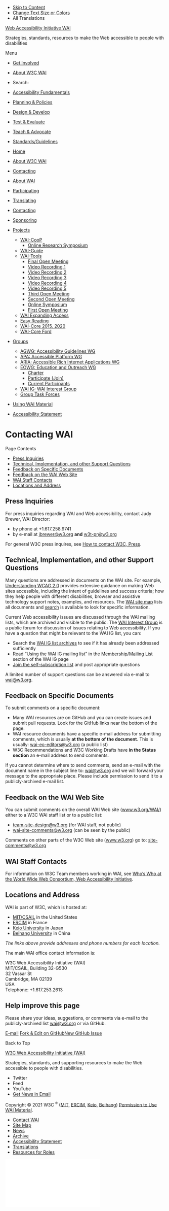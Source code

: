 -   [Skip to Content](#main)
-   [Change Text Size or Colors](/WAI/meta/customize/)
-   All Translations

<a href="/WAI/" class="home"><span class="wai"><span class="wa">Web Accessibility</span> <span class="i"><span class="initieative">Initiative</span> <span>WAI</span></span></span></a>

Strategies, standards, resources to make the Web accessible to people with disabilities

Menu

-   [Get Involved](/WAI/about/participating/)
-   [About W3C WAI](/WAI/about/)
-   <span class="visuallyhidden">Search:</span>

-   [Accessibility Fundamentals](/WAI/fundamentals/)
-   [Planning & Policies](/WAI/planning/)
-   [Design & Develop](/WAI/design-develop/)
-   [Test & Evaluate](/WAI/test-evaluate/)
-   [Teach & Advocate](/WAI/teach-advocate/)
-   [Standards/Guidelines](/WAI/standards-guidelines/)

<!-- -->

-   [Home](/WAI/)
-   [About W3C WAI](/WAI/about/)
-   [Contacting](/WAI/about/contacting/)

-   <a href="/WAI/about/" class="page-link"><span>About WAI</span></a>
-   <a href="/WAI/about/participating/" class="page-link"><span>Participating</span></a>
-   <a href="/WAI/about/translating/" class="page-link"><span>Translating</span></a>
-   <a href="/WAI/about/contacting/" class="page-link"><span>Contacting</span></a>
-   <a href="/WAI/about/sponsoring/" class="page-link"><span>Sponsoring</span></a>
-   <a href="/WAI/about/projects/" class="page-link"><span>Projects</span></a>
    -   <a href="/WAI/about/projects/wai-coop/" class="page-link"><span>WAI-CooP</span></a>
        -   <a href="/WAI/about/projects/wai-coop/symposium1/" class="page-link"><span>Online Research Symposium</span></a>
    -   <a href="/WAI/about/projects/wai-guide/" class="page-link"><span>WAI-Guide</span></a>
    -   <a href="/WAI/about/projects/wai-tools/" class="page-link"><span>WAI-Tools</span></a>
        -   <a href="/WAI/about/projects/wai-tools/final-open-meeting/" class="page-link"><span>Final Open Meeting</span></a>
        -   <a href="/WAI/about/projects/wai-tools/session1/" class="page-link"><span>Video Recording 1</span></a>
        -   <a href="/WAI/about/projects/wai-tools/session2/" class="page-link"><span>Video Recording 2</span></a>
        -   <a href="/WAI/about/projects/wai-tools/session3/" class="page-link"><span>Video Recording 3</span></a>
        -   <a href="/WAI/about/projects/wai-tools/session4/" class="page-link"><span>Video Recording 4</span></a>
        -   <a href="/WAI/about/projects/wai-tools/session5/" class="page-link"><span>Video Recording 5</span></a>
        -   <a href="/WAI/about/projects/wai-tools/third-open-meeting/" class="page-link"><span>Third Open Meeting</span></a>
        -   <a href="/WAI/about/projects/wai-tools/second-open-meeting/" class="page-link"><span>Second Open Meeting</span></a>
        -   <a href="/WAI/about/projects/wai-tools/symposium/" class="page-link"><span>Online Symposium</span></a>
        -   <a href="/WAI/about/projects/wai-tools/first-open-meeting/" class="page-link"><span>First Open Meeting</span></a>
    -   <a href="/WAI/expand-access/" class="page-link"><span>WAI Expanding Access</span></a>
    -   <a href="/WAI/about/projects/easy-reading/" class="page-link"><span>Easy Reading</span></a>
    -   <a href="/WAI/about/projects/wai-core-2015/" class="page-link"><span>WAI-Core 2015, 2020</span></a>
    -   <a href="/WAI/about/projects/wai-core-ford/" class="page-link"><span>WAI-Core Ford</span></a>
-   <a href="/WAI/about/groups/" class="page-link"><span>Groups</span></a>
    -   <a href="https://www.w3.org/WAI/GL/" class="page-link"><span>AGWG: Accessibility Guidelines WG</span></a>
    -   <a href="https://www.w3.org/WAI/APA/" class="page-link"><span>APA: Accessible Platform WG</span></a>
    -   <a href="https://www.w3.org/WAI/ARIA/" class="page-link"><span>ARIA: Accessible Rich Internet Applications WG</span></a>
    -   <a href="/WAI/about/groups/eowg/" class="page-link"><span>EOWG: Education and Outreach WG</span></a>
        -   <a href="/WAI/EO/charter-current" class="page-link"><span>Charter</span></a>
        -   <a href="/WAI/about/groups/eowg/participate/" class="page-link"><span>Participate (Join)</span></a>
        -   <a href="https://www.w3.org/groups/wg/eowg/participants" class="page-link"><span>Current Participants</span></a>
    -   <a href="/WAI/about/groups/waiig/" class="page-link"><span>WAI IG: WAI Interest Group</span></a>
    -   <a href="/WAI/about/groups/taskforces/" class="page-link"><span>Group Task Forces</span></a>
-   <a href="/WAI/about/using-wai-material/" class="page-link"><span>Using WAI Material</span></a>
-   <a href="/WAI/about/accessibility-statement/" class="page-link"><span>Accessibility Statement</span></a>

Contacting WAI
==============

Page Contents

-   <a href="#press-inquiries" id="markdown-toc-press-inquiries">Press Inquiries</a>
-   <a href="#technical-implementation-and-other-support-questions" id="markdown-toc-technical-implementation-and-other-support-questions">Technical, Implementation, and other Support Questions</a>
-   <a href="#feedback-on-specific-documents" id="markdown-toc-feedback-on-specific-documents">Feedback on Specific Documents</a>
-   <a href="#feedback-on-the-wai-web-site" id="markdown-toc-feedback-on-the-wai-web-site">Feedback on the WAI Web Site</a>
-   <a href="#wai-staff-contacts" id="markdown-toc-wai-staff-contacts">WAI Staff Contacts</a>
-   <a href="#locations-and-address" id="markdown-toc-locations-and-address">Locations and Address</a>

Press Inquiries
---------------

For press inquiries regarding WAI and Web accessibility, contact Judy Brewer, WAI Director:

-   by phone at +1.617.258.9741
-   by e-mail at <jbrewer@w3.org> **and** <w3t-pr@w3.org>

For general W3C press inquires, see [How to contact W3C, Press](/Consortium/Contact#press).

Technical, Implementation, and other Support Questions
------------------------------------------------------

Many questions are addressed in documents on the WAI site. For example, [Understanding WCAG 2.0](/TR/UNDERSTANDING-WCAG20/) provides extensive guidance on making Web sites accessible, including the intent of guidelines and success criteria; how they help people with different disabilities, browser and assistive technology support notes, examples, and resources. The [WAI site map](/WAI/sitemap/) lists all documents and [search](/WAI/search/) is available to look for specific information.

Current Web accessibility issues are discussed through the WAI mailing lists, which are archived and visible to the public. The [WAI Interest Group](/WAI/IG/) is a public forum for discussion of issues relating to Web accessibility. If you have a question that might be relevant to the WAI IG list, you can:

-   Search the [WAI IG list archives](http://lists.w3.org/Archives/Public/w3c-wai-ig/) to see if it has already been addressed sufficiently
-   Read “Using the WAI IG mailing list” in the [Membership/Mailing List](/WAI/IG/Overview.html#Uselist) section of the WAI IG page
-   [Join the self-subscription list](/WAI/IG/Overview.html#Uselist) and post appropriate questions

A limited number of support questions can be answered via e-mail to <wai@w3.org>.

Feedback on Specific Documents
------------------------------

To submit comments on a specific document:

-   Many WAI resources are on GitHub and you can create issues and submit pull requests. Look for the GitHub links near the bottom of the page.
-   WAI resource documents have a specific e-mail address for submitting comments, which is usually **at the bottom of the document**. This is usually: <wai-eo-editors@w3.org> (a public list)
-   W3C Recommendations and W3C Working Drafts have **in the Status section** an e-mail address to send comments.

If you cannot determine where to send comments, send an e-mail with the document name in the subject line to: <wai@w3.org> and we will forward your message to the appropriate place. Please include permission to send it to a publicly-archived e-mail list.

Feedback on the WAI Web Site
----------------------------

You can submit comments on the overall WAI Web site (www.w3.org/WAI/) either to a W3C WAI staff list or to a public list:

-   <team-site-design@w3.org> (for WAI staff, not public)
-   <wai-site-comments@w3.org> (can be seen by the public)

Comments on other parts of the W3C Web site (www.w3.org) go to: <site-comments@w3.org>

WAI Staff Contacts
------------------

For information on W3C Team members working in WAI, see [Who’s Who at the World Wide Web Consortium, Web Accessibility Initiative](/People/all?pictures=yes#WebAccessibilityInitiative).

Locations and Address
---------------------

WAI is part of W3C, which is hosted at:

-   [MIT/CSAIL](https://www.w3.org/Consortium/contact-mit) in the United States
-   [ERCIM](https://www.w3.org/Consortium/contact-ercim) in France
-   [Keio University](https://www.w3.org/Consortium/contact-keio) in Japan
-   [Beihang University](http://www.chinaw3c.org/contact-en.html) in China

*The links above provide addresses and phone numbers for each location.*

The main WAI office contact information is:

W3C Web Accessibility Initiative (WAI)  
MIT/CSAIL, Building 32-G530  
32 Vassar St  
Cambridge, MA 02139  
USA  
Telephone: +1.617.253.2613

Help improve this page
----------------------

Please share your ideas, suggestions, or comments via e-mail to the publicly-archived list [wai@w3.org](mailto:wai@w3.org?subject=%5Ben%5D%20Contacting%20WAI) or via GitHub.

<a href="mailto:wai@w3.org?subject=%5Ben%5D%20Contacting%20WAI&amp;body=%5Bput%20comment%20here...%5D%5Cn%5CnI%20give%20permission%20to%20share%20this%20to%20a%20publicly-archived%20e-mail%20list.%22%7D" class="button"><span>E-mail</span></a> <a href="https://github.com/w3c/wai-about-wai/edit/master/_about/contacting.md" class="button"><span>Fork &amp; Edit on GitHub</span></a><a href="https://github.com/w3c/wai-about-wai/issues/new" class="button"><span>New GitHub Issue</span></a>

Back to Top

<a href="https://www.w3.org/WAI/" class="largelink">W3C Web Accessibility Initiative (WAI)</a>

Strategies, standards, and supporting resources to make the Web accessible to people with disabilities.

-   Twitter
-   Feed
-   YouTube
-   <a href="https://www.w3.org/WAI/news/subscribe/" class="button">Get News in Email</a>

Copyright © 2021 W3C <sup>®</sup> ([MIT](https://www.csail.mit.edu/), [ERCIM](https://www.ercim.eu/), [Keio](https://www.keio.ac.jp/), [Beihang](https://ev.buaa.edu.cn)) [Permission to Use WAI Material](/WAI/about/using-wai-material/).

-   [Contact WAI](/WAI/about/contacting/)
-   [Site Map](/WAI/sitemap/)
-   [News](/WAI/news/)
-   [Archive](/WAI/sitemap/#archive)
-   [Accessibility Statement](/WAI/about/accessibility-statement/)
-   [Translations](/WAI/translations/)
-   [Resources for Roles](/WAI/roles/)

![](//www.w3.org/analytics/piwik/piwik.php?idsite=328&rec=1)
